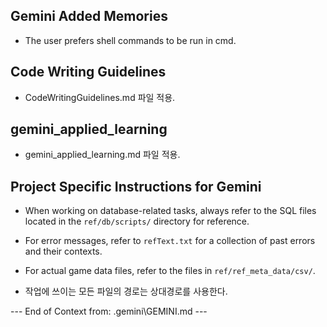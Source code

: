 ## Gemini Added Memories
- The user prefers shell commands to be run in cmd.

## Code Writing Guidelines
- CodeWritingGuidelines.md 파일 적용.

## gemini_applied_learning
- gemini_applied_learning.md 파일 적용.

## Project Specific Instructions for Gemini
- When working on database-related tasks, always refer to the SQL files located in the `ref/db/scripts/` directory for reference.
- For error messages, refer to `refText.txt` for a collection of past errors and their contexts.

- For actual game data files, refer to the files in `ref/ref_meta_data/csv/`.
- 작업에 쓰이는 모든 파일의 경로는 상대경로를 사용한다.


--- End of Context from: .gemini\GEMINI.md ---